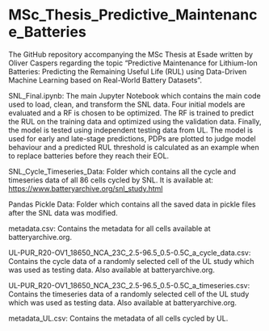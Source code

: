 # MSc_Thesis_Predictive_Maintenance_Batteries
The GitHub repository accompanying the MSc Thesis at Esade written by Oliver Caspers regarding the topic “Predictive Maintenance for Lithium-Ion Batteries: Predicting the Remaining Useful Life (RUL) using Data-Driven Machine Learning based on Real-World Battery Datasets”.

SNL_Final.ipynb: The main Jupyter Notebook which contains the main code used to load, clean, and transform the SNL data. Four initial models are evaluated and a RF is chosen to be optimized. The RF is trained to predict the RUL on the training data and optimized using the validation data. Finally, the model is tested using independent testing data from UL. The model is used for early and late-stage predictions, PDPs are plotted to judge model behaviour and a predicted RUL threshold is calculated as an example when to replace batteries before they reach their EOL.

SNL_Cycle_Timeseries_Data: Folder which contains all the cycle and timeseries data of all 86 cells cycled by SNL. It is available at: https://www.batteryarchive.org/snl_study.html

Pandas Pickle Data: Folder which contains all the saved data in pickle files after the SNL data was modified.

metadata.csv: Contains the metadata for all cells available at batteryarchive.org.

UL-PUR_R20-OV1_18650_NCA_23C_2.5-96.5_0.5-0.5C_a_cycle_data.csv: Contains the cycle data of a randomly selected cell of the UL study which was used as testing data. Also available at batteryarchive.org.

UL-PUR_R20-OV1_18650_NCA_23C_2.5-96.5_0.5-0.5C_a_timeseries.csv: Contains the timeseries data of a randomly selected cell of the UL study which was used as testing data. Also available at batteryarchive.org.

metadata_UL.csv: Contains the metadata of all cells cycled by UL.
